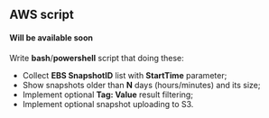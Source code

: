 ## AWS script

#### Will be available soon

Write **bash**/**powershell** script that doing these:

- Collect **EBS SnapshotID** list with **StartTime** parameter;
- Show snapshots older than **N** days (hours/minutes) and its size;
- Implement optional **Tag: Value** result filtering;
- Implement optional snapshot uploading to S3.
